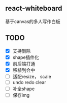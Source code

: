 ## react-whiteboard
基于canvas的多人写作白板

## TODO
- [x] 支持删除 
- [x] shape插件化
- [x] 前后端打通
- [x] 移植到会中
- [ ] 适配resize， scale
- [ ] undo redo clear
- [ ] 补全shape
- [ ] 保存img
